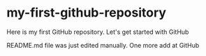 # my-first-github-repository
Here is my first GitHub repository. Let's get started with GitHub

README.md file was just edited manually. One more add at GitHub
